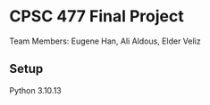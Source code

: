 # CPSC 477 Final Project

Team Members: Eugene Han, Ali Aldous, Elder Veliz

## Setup
Python 3.10.13